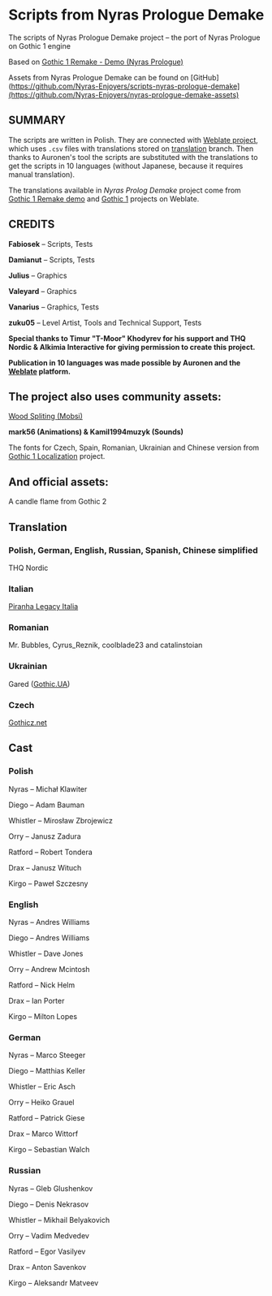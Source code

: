 # Scripts from Nyras Prologue Demake 
The scripts of Nyras Prologue Demake project – the port of Nyras Prologue on Gothic 1 engine

Based on [Gothic 1 Remake - Demo (Nyras Prologue)](https://store.steampowered.com/app/3448280/Gothic_1_Remake__Demo_Nyras_Prologue)

Assets from Nyras Prologue Demake can be found on [GitHub](https://github.com/Nyras-Enjoyers/scripts-nyras-prologue-demake](https://github.com/Nyras-Enjoyers/nyras-prologue-demake-assets)

## SUMMARY

The scripts are written in Polish. They are connected with [Weblate project](https://weblate.cokoliv.eu/projects/nyras-prolog-demake/), which uses `.csv` files with translations stored on [translation](https://github.com/Nyras-Enjoyers/scripts-nyras-prologue-demake/tree/translation/.translations) branch. Then thanks to Auronen's tool the scripts are substituted with the translations to get the scripts in 10 languages (without Japanese, because it requires manual translation).

The translations available in _Nyras Prolog Demake_ project come from [Gothic 1 Remake demo](https://weblate.cokoliv.eu/projects/gothic-1-remake-demo/) and [Gothic 1](https://weblate.cokoliv.eu/projects/gothic-1/) projects on Weblate.

## CREDITS
**Fabiosek** – Scripts, Tests

**Damianut** – Scripts, Tests

**Julius** – Graphics

**Valeyard** – Graphics

**Vanarius** – Graphics, Tests

**zuku05** – Level Artist, Tools and Technical Support, Tests

**Special thanks to Timur "T-Moor" Khodyrev for his support and THQ Nordic & Alkimia Interactive for giving permission to create this project.**

**Publication in 10 languages was made possible by Auronen and the [Weblate](https://weblate.cokoliv.eu/projects/nyras-prolog-demake/) platform.**

## The project also uses community assets:
[Wood Spliting (Mobsi)](https://www.worldofgothic.de/?go=moddb&action=view&fileID=1316&cat=0&page=0&order=0&searchcat=4)

**mark56 (Animations) & Kamil1994muzyk (Sounds)**

The fonts for Czech, Spain, Romanian, Ukrainian and Chinese version from [Gothic 1 Localization](https://github.com/auronen/Gothic-1-localization) project.

## And official assets:

A candle flame from Gothic 2


## Translation

### Polish, German, English, Russian, Spanish, Chinese simplified

THQ Nordic

### Italian

[Piranha Legacy Italia](https://www.piranhabytesitalia.it/)

### Romanian

Mr. Bubbles, Cyrus_Reznik, coolblade23 and catalinstoian

### Ukrainian

Gared ([Gothic.UA](https://discord.gg/yug8MSm3kj))

### Czech

[Gothicz.net](https://www.gothicz.net/)


## Cast

### Polish
Nyras – Michał Klawiter

Diego – Adam Bauman

Whistler – Mirosław Zbrojewicz

Orry – Janusz Zadura

Ratford – Robert Tondera

Drax – Janusz Wituch

Kirgo – Paweł Szczesny

### English
Nyras – Andres Williams

Diego – Andres Williams

Whistler – Dave Jones

Orry – Andrew Mcintosh

Ratford – Nick Helm

Drax – Ian Porter

Kirgo – Milton Lopes

### German
Nyras – Marco Steeger

Diego – Matthias Keller

Whistler – Eric Asch

Orry – Heiko Grauel

Ratford – Patrick Giese

Drax – Marco Wittorf

Kirgo – Sebastian Walch

### Russian
Nyras – Gleb Glushenkov

Diego – Denis Nekrasov

Whistler – Mikhail Belyakovich

Orry – Vadim Medvedev

Ratford – Egor Vasilyev

Drax – Anton Savenkov

Kirgo – Aleksandr Matveev


